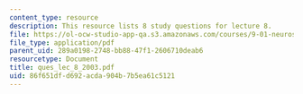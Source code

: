 ```yaml
---
content_type: resource
description: This resource lists 8 study questions for lecture 8.
file: https://ol-ocw-studio-app-qa.s3.amazonaws.com/courses/9-01-neuroscience-and-behavior-fall-2003/86f651dfd692acda904b7b5ea61c5121_ques_lec_8_2003.pdf
file_type: application/pdf
parent_uid: 289a0198-2748-bb88-47f1-2606710deab6
resourcetype: Document
title: ques_lec_8_2003.pdf
uid: 86f651df-d692-acda-904b-7b5ea61c5121
---
```

